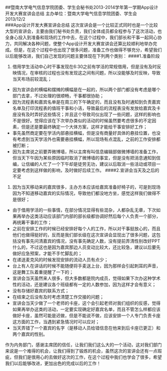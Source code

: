 ##暨南大学电气信息学院团委、学生会秘书处2013-2014学年第一学期App设计开发大赛宣讲会总结
主办单位：暨南大学电气信息学院团委、学生会  
2013/12/2  
###App设计开发大赛宣讲会总结
这次宣讲会是一个比较正式同时也是一个比较大型的宣讲会，主要由我们秘书处负责，我们全体成员都全程参与了这次活动，也全身心投入到准备和现场的工作中去，在这个过程中，我们部长和干事一起同心协力，共同解决各种问题，使整个App设计开发大赛宣讲会还算比较顺利地举办完成。但是，在这个过程中也出现了很多问题，准备工作也做得不够充分，希望我们以后能够改进，我们自己发现的问题主要体现在下列两个类别：
####1.准备阶段
1. 借用学生活动中心时干事发现在6:30之前有学活的常规借用，但是没有及时反映情况，在审核的过程也没有发现这之间有问题，所以没能够及时反映，导致当天布场前较混乱；
- 因为宣讲会的横幅和摆摊的横幅是在一起的，所以两个部门都没有考虑是哪个部门去拿，不过处理的很顺畅，干事都很协助；
- 因为流程表和嘉宾名单是在周三的下午确定的，而且没有及时通知到负责嘉宾名单及打印流程表的值班干事和小洁，导致最后的流程表没有发放给嘉宾及卡座没有及时弄好这些情况；并且这个导致司仪出现了一些问题，这样的影响也不是很好。觉得应该在下次举办类似的活动的时候虽然要考虑很多的不定因素，但是还是要最终确定一个大体方案，这样才能给干事安排好工作；
- 事先虽然商定要在学活内部悬挂横幅，但是没有商量好具体的悬挂位置，也没有考虑到当天学活外也需要悬挂横幅，所以现场有点混乱，之前的工作安排都被打断；
- 因为主席说之前要弄微博墙，所以主席有叫信息编辑部做微博墙的准备工作，但当天下午因为某些原因临时取消了微博墙的事宜，但是没有把消息通知到信编，让信编的人忙了一个下午却是徒劳无功，建议以后取消一些活动或项目一定要考虑到这样做的影响，及时做好后续工作。
####2.宣讲会当天及之后的不足
1. 因为当天移动来的嘉宾很多，主办方本应该给嘉宾准备好椅子的，可是到现场因为不知道移动嘉宾的实际情况，导致他们都没地方坐，感觉这样我们做得不是很好；
- 由于借用学活的一些事情，在部分情况显得有些混杂，人都杂乱无章，下次如果再举办这类活动应该部门内部的部长级都协调好然后每个人负责一个部分，再统筹干事的工作；
- 之前在安排工作的时候已经安排好每个人的工作，所以对干事挺放心的，而且他们也做得挺好的，反而是我们部长级在这次宣讲会显现出了很多问题，这包括没有事先问清嘉宾的情况，没有事先确定人数，没有提前弄清性别改好PPT什么的，不过这也是因为嘉宾那边人员变动比较大，还比较急，建议以后要先做好应急预案，才能不手忙脚乱的；
- 在递送麦克风的时候发现安排的流动人员有点少；
- 台上有人在讲话的时候不能随便将手麦送上台，因为那样会引起刺耳的声音，这是舞工队着重提醒了一下的；
- 宣讲会当天虽然来人很多，但大多数都是院内成员，觉得如果下次办这种学术性的活动，还是建议各个班级都有一定的人数参加，因为这样才会有意义；
- 没有存储好嘉宾的联系方式；
- 在结束之后没有及时考虑清楚工作交接的问题；
- 宣讲会当天少做了一个老师的卡座，这个会引起老师对我们组织的反感，觉得如果再举办这类的活动，一定要实现确定好嘉宾名单，而且不管怎么样都应该做好卡座，虽然可能是迟做，但是不能说不做，应该安排一个人专门负责卡座这方面的工作，当遇到紧急情况时可以应对；
- 当天弄错了一个嘉宾的名字（是移动人员给错信息在他来到后卡座已更正）和两个嘉宾的性别。

作为内务部门，感谢主席团的信任，让我们我们这么大的一个活动，这对我们部门来说是一个难得的机会，让我们得到了锻炼的机会，虽然这次的宣讲会还有一点瑕疵，但我们是很用心的去做好这次的工作，在这个过程中我们也学会了很多，希望我们以后能够改进，更加出色的完成以后的工作！
